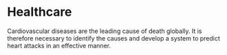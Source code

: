 # Healthcare
Cardiovascular diseases are the leading cause of death globally. It is therefore necessary to identify the causes and develop a system to predict heart attacks in an effective manner. 
